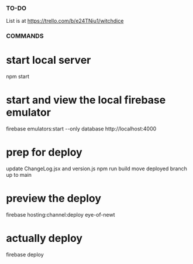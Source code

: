 
### TO-DO ###

List is at https://trello.com/b/e24TNiu1/witchdice




### COMMANDS ###

# start local server
npm start

# start and view the local firebase emulator
firebase emulators:start --only database
http://localhost:4000

# prep for deploy
update ChangeLog.jsx and version.js
npm run build
move deployed branch up to main

# preview the deploy
firebase hosting:channel:deploy eye-of-newt

# actually deploy
firebase deploy
